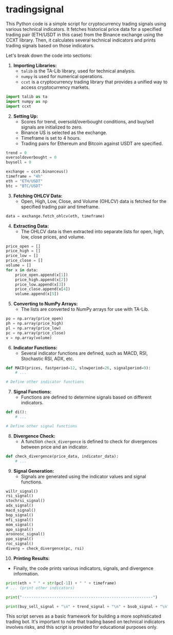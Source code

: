 # tradingsignal



This Python code is a simple script for cryptocurrency trading signals using various technical indicators. It fetches historical price data for a specified trading pair (ETH/USDT in this case) from the Binance exchange using the CCXT library. Then, it calculates several technical indicators and prints trading signals based on those indicators.

Let's break down the code into sections:

1. **Importing Libraries:**
   - `talib` is the TA-Lib library, used for technical analysis.
   - `numpy` is used for numerical operations.
   - `ccxt` is a cryptocurrency trading library that provides a unified way to access cryptocurrency markets.

```python
import talib as ta
import numpy as np
import ccxt
```

2. **Setting Up:**
   - Scores for trend, oversold/overbought conditions, and buy/sell signals are initialized to zero.
   - Binance US is selected as the exchange.
   - Timeframe is set to 4 hours.
   - Trading pairs for Ethereum and Bitcoin against USDT are specified.

```python
trend = 0
oversoldoverbought = 0
buysell = 0

exchange = ccxt.binanceus()
timeframe = "4h"
eth = "ETH/USDT"
btc = "BTC/USDT"
```

3. **Fetching OHLCV Data:**
   - Open, High, Low, Close, and Volume (OHLCV) data is fetched for the specified trading pair and timeframe.

```python
data = exchange.fetch_ohlcv(eth, timeframe)
```

4. **Extracting Data:**
   - The OHLCV data is then extracted into separate lists for open, high, low, close prices, and volume.

```python
price_open = []
price_high = []
price_low = []
price_close = []
volume = []
for x in data:
    price_open.append(x[1])
    price_high.append(x[2])
    price_low.append(x[3])
    price_close.append(x[4])
    volume.append(x[5])
```

5. **Converting to NumPy Arrays:**
   - The lists are converted to NumPy arrays for use with TA-Lib.

```python
po = np.array(price_open)
ph = np.array(price_high)
pl = np.array(price_low)
pc = np.array(price_close)
v = np.array(volume)
```

6. **Indicator Functions:**
   - Several indicator functions are defined, such as MACD, RSI, Stochastic RSI, ADX, etc.

```python
def MACD(prices, fastperiod=12, slowperiod=26, signalperiod=9):
    # ...

# Define other indicator functions
```

7. **Signal Functions:**
   - Functions are defined to determine signals based on different indicators.

```python
def di():
    # ...

# Define other signal functions
```

8. **Divergence Check:**
   - A function `check_divergence` is defined to check for divergences between price and an indicator.

```python
def check_divergence(price_data, indicator_data):
    # ...
```

9. **Signal Generation:**
   - Signals are generated using the indicator values and signal functions.

```python
willr_signal()
rsi_signal()
stochrsi_signal()
adx_signal()
macd_signal()
bop_signal()
mfi_signal()
mom_signal()
apo_signal()
aroonosc_signal()
ppo_signal()
roc_signal()
diverg = check_divergence(pc, rsi)
```

10. **Printing Results:**
   - Finally, the code prints various indicators, signals, and divergence information.

```python
print(eth + " " + str(pc[-1]) + " " + timeframe)
# ... (print other indicators)

print("---------------------------------------------------------")

print(buy_sell_signal + "\n" + trend_signal + "\n" + bsob_signal + "\n" + str(diverg))
```

This script serves as a basic framework for building a more sophisticated trading bot. It's important to note that trading based on technical indicators involves risks, and this script is provided for educational purposes only.
